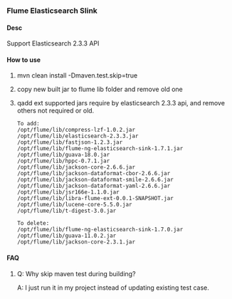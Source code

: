 ### Flume Elasticsearch Slink

#### Desc

Support Elasticsearch 2.3.3 API

#### How to use

1. mvn clean install -Dmaven.test.skip=true

2. copy new built jar to flume lib folder and remove old one

3. qadd ext supported jars require by elasticsearch 2.3.3 api, and remove others not required or old.

   ```
   To add: 
   /opt/flume/lib/compress-lzf-1.0.2.jar
   /opt/flume/lib/elasticsearch-2.3.3.jar
   /opt/flume/lib/fastjson-1.2.3.jar
   /opt/flume/lib/flume-ng-elasticsearch-sink-1.7.1.jar
   /opt/flume/lib/guava-18.0.jar
   /opt/flume/lib/hppc-0.7.1.jar
   /opt/flume/lib/jackson-core-2.6.6.jar
   /opt/flume/lib/jackson-dataformat-cbor-2.6.6.jar
   /opt/flume/lib/jackson-dataformat-smile-2.6.6.jar
   /opt/flume/lib/jackson-dataformat-yaml-2.6.6.jar
   /opt/flume/lib/jsr166e-1.1.0.jar
   /opt/flume/lib/libra-flume-ext-0.0.1-SNAPSHOT.jar
   /opt/flume/lib/lucene-core-5.5.0.jar
   /opt/flume/lib/t-digest-3.0.jar

   To delete:
   /opt/flume/lib/flume-ng-elasticsearch-sink-1.7.0.jar
   /opt/flume/lib/guava-11.0.2.jar
   /opt/flume/lib/jackson-core-2.3.1.jar
   ```

#### FAQ

1. Q: Why skip maven test during building?

   A:  I just run it in my project instead of updating existing test case.